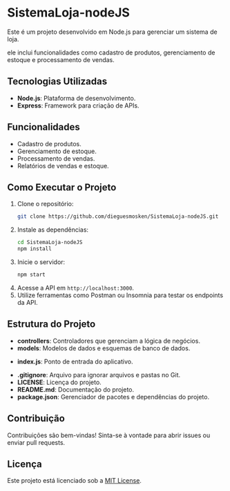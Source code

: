 # SistemaLoja-nodeJS

Este é um projeto desenvolvido em Node.js para gerenciar um sistema de loja.

ele inclui funcionalidades como cadastro de produtos, gerenciamento de estoque e processamento de vendas.

## Tecnologias Utilizadas

- **Node.js**: Plataforma de desenvolvimento.
- **Express**: Framework para criação de APIs.


## Funcionalidades

- Cadastro de produtos.
- Gerenciamento de estoque.
- Processamento de vendas.
- Relatórios de vendas e estoque.

## Como Executar o Projeto

1. Clone o repositório:
    ```bash
    git clone https://github.com/dieguesmosken/SistemaLoja-nodeJS.git
    ```
2. Instale as dependências:
    ```bash
    cd SistemaLoja-nodeJS
    npm install
    ```
<!-- 3. Configure as variáveis de ambiente no arquivo `.env`. -->
3. Inicie o servidor:
    ```bash
    npm start
    ```
4. Acesse a API em `http://localhost:3000`.
5. Utilize ferramentas como Postman ou Insomnia para testar os endpoints da API.

## Estrutura do Projeto

- **controllers**: Controladores que gerenciam a lógica de negócios.
- **models**: Modelos de dados e esquemas de banco de dados.
<!-- - **routes**: Definição das rotas da API. -->
<!-- - **services**: Serviços que encapsulam a lógica de acesso a dados. -->
<!-- - **middlewares**: Middlewares para autenticação e validação. -->
<!-- - **config**: Configurações do aplicativo, como variáveis de ambiente. -->
<!-- - **database**: Configuração e conexão com o banco de dados. -->
<!-- - **utils**: Funções utilitárias e helpers. -->
- **index.js**: Ponto de entrada do aplicativo.
<!-- - **.env**: Variáveis de ambiente para configuração do aplicativo. -->
- **.gitignore**: Arquivo para ignorar arquivos e pastas no Git.
- **LICENSE**: Licença do projeto.
- **README.md**: Documentação do projeto.
- **package.json**: Gerenciador de pacotes e dependências do projeto.



## Contribuição

Contribuições são bem-vindas! Sinta-se à vontade para abrir issues ou enviar pull requests.

## Licença

Este projeto está licenciado sob a [MIT License](LICENSE).